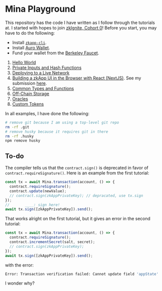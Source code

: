 # Mina Playground

This repository has the code I have written as I follow through the tutorials at. I started with hopes to join [zkIgnite, Cohort 0](https://minaprotocol.com/blog/zkignite-cohort0)! Before you start, you may have to do the following:

- Install [`zkapp-cli`](https://docs.minaprotocol.com/zkapps/how-to-write-a-zkapp#install-mina-zkapp-cli).
- Install [Auro Wallet](https://www.aurowallet.com/).
- Fund your wallet from the [Berkeley Faucet](https://faucet.minaprotocol.com/).

1. [Hello World](https://docs.minaprotocol.com/zkapps/tutorials/hello-world)
2. [Private Inputs and Hash Functions](https://docs.minaprotocol.com/zkapps/tutorials/private-inputs-hash-functions)
3. [Deploying to a Live Network](https://docs.minaprotocol.com/zkapps/tutorials/deploying-to-a-network)
4. [Building a zkApp UI in the Browser with React (NextJS)](https://docs.minaprotocol.com/zkapps/tutorials/zkapp-ui-with-react). See my submission [here](https://github.com/erhant/mina-sample-zkapp-ui).
5. [Common Types and Functions](https://docs.minaprotocol.com/zkapps/tutorials/common-types-and-functions)
6. [Off-Chain Storage](https://docs.minaprotocol.com/zkapps/tutorials/offchain-storage)
7. [Oracles](https://docs.minaprotocol.com/zkapps/tutorials/oracle)
8. [Custom Tokens](https://docs.minaprotocol.com/zkapps/tutorials/custom-tokens)

In all examples, I have done the following:

```sh
# remove git because I am using a top-level git repo
rm -rf .git
# remove husky because it requires git in there
rm -rf .husky
npm remove husky
```

## To-do

The compiler tells us that the `contract.sign()` is deprecated in favor of `contract.requireSignature()`. Here is an example from the first tutorial:

```typescript
const tx = await Mina.transaction(account, () => {
  contract.requireSignature();
  contract.update(newValue);
  // contract.sign(zkAppPrivateKey); // depracated, use tx.sign
});
//       ____: sign here!
await tx.sign([zkAppPrivateKey]).send();
```

That works alright on the first tutorial, but it gives an error in the second tutorial:

```typescript
const tx = await Mina.transaction(account, () => {
  contract.requireSignature();
  contract.incrementSecret(salt, secret);
  // contract.sign(zkAppPrivateKey);
});
await tx.sign([zkAppPrivateKey]).send();
```

with the error:

```sh
Error: Transaction verification failed: Cannot update field 'appState' because permission for this field is 'Either', but the required authorization was not provided or is invalid.
```

I wonder why?
